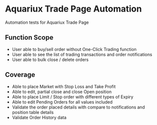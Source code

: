 # Aquariux Trade Page Automation
Automation tests for Aquariux Trade Page

## Function Scope
- User able to buy/sell order without One-Click Trading function
- User able to see the list of trading transactions and order notifications
- User able to bulk close / delete orders

## Coverage
- Able to place Market with Stop Loss and Take Profit
- Able to edit, partial close and close Open position
- Able to place Limit / Stop order with different types of Expiry
- Able to edit Pending Orders for all values included
- Validate the order placed details with compare to notifications and position
table details
- Validate Order History data
